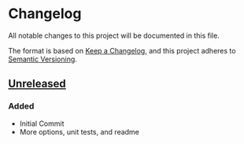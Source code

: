# Changelog
All notable changes to this project will be documented in this file.

The format is based on [Keep a Changelog](https://keepachangelog.com/en/1.0.0/),
and this project adheres to [Semantic Versioning](https://semver.org/spec/v2.0.0.html).

## [Unreleased]
### Added
- Initial Commit
- More options, unit tests, and readme

[Unreleased]: https://github.com/jecxjo/express-route-configuration/compare/v0.0.0...HEAD

